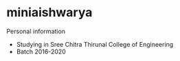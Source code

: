 # miniaishwarya
  Personal information 
  - Studying in Sree Chitra Thirunal College of Engineering
  - Batch 2016-2020
